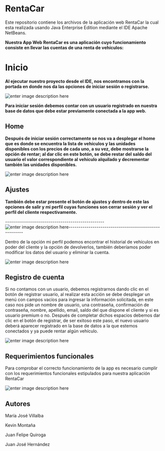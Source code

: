 # RentaCar

Este repositorio contiene los archivos de la aplicación web RentaCar la cual esta realizada usando Java Enterprise Edition mediante el IDE Apache NetBeans.

**Nuestra App Web RentaCar es una aplicación cuyo funcionamiento consiste en llevar las cuentas de una renta de vehículos:**

# Inicio

**Al ejecutar nuestro proyecto desde el IDE, nos encontramos con la portada en donde nos da las opciones de iniciar sesión o registrarse.**

![enter image description here](https://lh3.googleusercontent.com/6lrNBpLaMDv-n70HkmCN5g3hI1lmKrWVTlHCaI0cp8L1ptOW5Haud1KC_uEJygGfypSIR2_NU_-PiGjPZDSN_WgKmF9j7up3oXXar5rSlTgfJDtowzU-j-ZqzsvQyaGSxcYaND8abVh4sNQPC-twBaCw68ygapgp-EVkpZUxMahFmHrTrA4z3t5ehFaKp2wsByrPdoyTexug7Kgz3QlGIgJWRkYNou4UvxuSGb55H1B6MBhxTZQRwLng_6BKCZ-84L1RRM3WFZZL25w3a956RYMd6WEJu4OYs-ig7fQPeZqdnhxxb1yPoM580Sk5vbTCyLAnUaxLeevZguMoWvH5W2iKllAT6vDDLYqvxR-6A533vvEK_kLDCOR7C4HpoJzKGPLwgU5sryOztEKH1gZxtWh92HS9sljIYknj0BBkSc7P0qPGV2OHPMWXq9RZTNqISf4saDuay91nD2Cc29ADyJpeAqI2nUMkfu7YQ_0JJwW9NocPUtRAX_3KO-r_VKogCnrJq25sudJ26ghm1gLPOpQ0MGqAd6ZF5c2ZrPkHkxulpl1sa2FSEFFkVoiXh0ZhxuRND7YMoFErOUvCtfF2_DjYdXsT5zj1U3SXwV4WJu2SabU9diQK09oBrIzgQR0GbjZI_y2483BeGwosYeCFnZSDZW35uk-bpJzunCp605OtX_c1k5zoUdQCYH_2rIb8LG8tjciqscP3COCLw34NsxtXIScWuDWXeG9ThLV-4MN3-cass8XguxcvhilIuyzFZji7Rhkh8M9MoycQgIdYcg9cGEBIopFPcwmTMnn7WxRcMyIKMZGs1SDQo_YuaIwDRPrK_oNqQS0T9k5eYgTXm9fWzNlBtM8ufuGhYMtCXZtJcERLG-oIw08wT_H2o9zbVuQuqQmfABAb1jbmWzUl4NzqocU551vzR7g75A0oLsHdO5TtE-G0n4N6oTuQWrsmX0ZDjwzQE0IapWgvwZPQ=w1849-h412-no?authuser=0)

**Para iniciar sesión debemos contar con un usuario registrado en nuestra base de datos que debe estar previamente conectada a la app web.**


## Home

**Después de iniciar sesión correctamente se nos va a desplegar el home que es donde se encuentra la lista de vehículos y las unidades disponibles con los precios de cada uno, a su vez, debe mostrarse la opción de rentar; al dar clic en este botón, se debe restar del saldo del usuario el valor correspondiente al vehículo alquilado y decrementar también las unidades disponibles.**


![enter image description here](https://lh3.googleusercontent.com/NlNTnzuHXNDIj4BZ3VvW3nX09iVNAmQpDOrjZrHnNk5A3tLyOJ4L44bFl0WdhOS-IGrhgDOKSK97DUxTPu_AAXW1gcYAsYeyo1JWXMYuK2fYwjxBow7jAPCm1HCCCKVuvaV4JC8i3juCkUiKVapZCTybjiCOF-CFXRThOW27GPKihujQvYLaQ8dmcS-bLn1xCdBt55kPdPq25vMeFB9e1aIR08DiOVrSC5TxuUv8kLXUel_4TP2l8yBDbsNUlkqG3t3zry0nBP93ihwkXtx4NSPECRL_7R9jQso65d62xzq3A7xk8hQuPd9xuzyZHo7dNNjatnQZPnuNtf0jja70u3N1EkljJH4UP0A_NDSQVncDBp1bH9bdM0L4L6Wf9GCsyNtDWv5QBV2xzF4EREWrjfB_vVaNHR95oA6kZvuMvwlDE59S4Aog-zXyhgWgrrr4PRBZRDCfcv_H-K3c8deBxgL_TAdioE7fJmwHqwM6wE692dsAROP7QdgAl5bn6e3TS7YN6nPpM-YW_g2I9-_ofxd4TD6-Fb7HKLF0M6FJlhuUjTbJCVmvG5wZ91pS6rbbuDl1Fy2ekF-Nx26Y6t_EvlmwkKomJNxFO72MXZ5V6tYNnJt1ewcI-jXz5vRgCWGU41ebxkdQiJMl98n0GUbOUAi2tTUUh0ilqmI9F4EBTqA45PWljxxn-NIMiGSKNp23z0JZjuB9MmHXiL78RYsUNvgl5MZnsiZnC_CSuZoAyyUbb9Hei_kUFeAwvzAVXGULVrlPM4EyR9h_qBGVv55eOiDfxdReGl_Q1lL4HdrrO7RHjO29UPvT9FiJlwnIo0JD8Yi0qimb01eyoNlRG5j61uwJgjHK1nOSvKZ61ycYcV2ci39F89SFLwccBoC7lccUe_vA0Twp2PJ2ulsdVWrf4EvLi-QevRM6FfvMkfSykcyoftlbEKjHM_Qb9gyLurs27cLHAAdDPTGW94p20iB9=w1802-h949-no?authuser=0)
## Ajustes

**También debe estar presente el botón de ajustes y dentro de este las opciones de salir y mi perfil cuyas funciones son cerrar sesión y ver el perfil del cliente respectivamente.**






--------------------------------------------------![enter image description here](https://lh3.googleusercontent.com/pPWjPQQePtrm8UiEGOcELp0C0km8icOxtQ2lUqZm9TdWvTUA8fwxU531tK44U4zyUlR7xawrJVQUZRj0HNSe_tDNdTLJWUnSGbstnCcpT01cyzf2ykh__x4NwvS2zv_yD8Hs6miTCIFKDuWVYJDEGpvjhTeSJKoOUo-yDs92zFPp6-5Gr40n1TAFNvoxbAjiijgunsozBybJJVY3mJP2H1r-PX69N1IDnAZ2y50ru9rAXn6Z4tVKthA-LyEcoKZcVPFGJAmkkWuNcXtOGtuiW1AnuwoqrOxFjMhi5iEFMEFhXH-pl4dy2tgpd-cb2i8O0rm-NDCWjmDAL7z5QIl_j5f_2pTW2kcrk2V5qYp8ECggxa9NfFlHmBi_XTrAT4hH5L3Myy19RvN6TJEu23ECf0PnfbwW7j3Iw4wHbv5hh_0l0KvtPv3EIfIMbUPEavyVPXnHmH1jThw50v3vOXiIo-cFzInL8-jDhxvCLLhgG9BBLyKcmU3TnrAaCFpITKBtFK6IpYFQXH_ckC3C9IXICmo-u_Cvz6MOiC0idADCNFxLJUHk-mQU4u8Ljrjb08aDS48tWhAYI63e5_1IF1mWY2b6SDDVDxEfP57sVn8louPZQaRDjA_0KahK1FPVdPbN9KxmJoJjrBAIkmiv4uk5S2icCNc_W-flZ8XWdfy8l2lC3fXW1NoHcEYba7EAaa6N_gEvVh6IRrvpcHu2vBdbOhAJ1rLdB5KGSmLUkp18yUy1_vK_Qz5D68mKcTYn9T13X1z4Dal20cPXb5Jyv_mQARcZn84RXumPwdbLQzaNKhQMq0bXmVk5jJj5HXn1g-L964z6wT88bhuN9_QsQzX1VmijkAWPYUd1qoTDjUf3Slc5kiyqXje_nzcoYuacxQDDqxHaMWULydVEkjU0piaTvtTp-vRx1DF7oh5fJ6I3fH78mepxDAZ-YFfDp45bx6nykKFmECbbXEs1g3XZ5Zs3=w164-h121-no?authuser=0)-------------------------------------------------------


Dentro de la opción mi perfil podemos encontrar el historial de vehículos en poder del cliente y la opción de devolverlos, también deberíamos poder modificar los datos del usuario y eliminar la cuenta.

![enter image description here](https://lh3.googleusercontent.com/vx0HAAqZHiSAOcMtTKM-mh1LA7-GbrRmWay8497Z2LDNq9dEsXh7adwC7fwqM1_0cdJLPt6eDH39uXA8JmsKW0cRBFA28PkWoW4G4ZyIPfovTQnI2reC7oqB3QURWm3TVaR15YRB28YIFN7GZX-XxVL-vMBTGUE5tqNYomJJF6OA3xQ3tWRlXEabfIVmpfuPA_JPe6xaBzwSVLSz3ctBY9iJ4CgeZ1gBaaZM9Z5pyWTHM3wrgmtlhVEuoCG-wJtPBCuXOuYfW0Dg9Dk9oR-leHSC_m7HRNO4VXM_j38O8XWS7ZhKYiHLH_63nyiim4WCM35796fHIf4UuYQhGIJgakiT9VctSDKgOVAhOWNL0tL4aT8IDqjDwDXdGoOqquYw7yULyGPSa1zPehX6f08uPhK0itJGPKw1I1KmBMZhIv5mQ2mS001kBtdhWFl5vojgHZR8KF8q3cMfyFrOlVXqgHWnrxPjvVG-6-GjLKxJSjgrEzlWF7clpOQMvXuKYkuuacf__Hwa1sg3e7pqcRPQTZRQL4s6bE-ESlMmKYvjahhyhICWE9KBZi0XMdozd3h_tIyOUcxhNFQYeTgUIDO54QoFJPswS4NHRPmkpwxnARAgDwC652vvjVELf2f22Qh4PEEpHojdxXmPbPyPHt-EBnMZG2W-2SixQYlTqDsgvAQrZ6GuMlwFuF0Ii8u3LBCQDPi5W4a19jSMeGUf6RHyU_JgL9JV1HaiSCKZxMp8GodA_eTz2d7TjbaZSVzNxcIyNldM6_Ycdin5kyPZFuL9nPOUX_kykTGnl4H0k1rQ2Lz-RX2XH4uXB4DpP4bvKM2UTRwTL6CIR56hmc9W7-LLdJ9kFmx1ztxikGxULa9UJB2m56aiuyxxqXb-P-ahNfjMimYN0lErG_2xG-GBLGgy1KwSyl78lg_Ea2TNA74zhM-bfDFxf80jOl7tz-cOgtD8aFyA-FA5Vg76QgEA9jw9=w1843-h949-no?authuser=0)


## Registro de cuenta

Si no contamos con un usuario, debemos registrarnos dando clic en el botón de registrar usuario, al realizar esta acción se debe desplegar un menú con campos vacíos para ingresar la información solicitada, en este caso nos pide un nombre de usuario, una contraseña, confirmación de contraseña, nombre, apellido, email, saldo del que dispone el cliente y si es usuario premium o no. Después de completar dichos espacios debemos dar clic en el botón de registrar, de ser exitoso este paso, el nuevo usuario deberá aparecer registrado en la base de datos a la que estemos conectados y ya puede rentar algún vehículo.


![enter image description here](https://lh3.googleusercontent.com/s-TGqU4i4LPNpxvCsKqeFvsGKtToUjKyGdVC0K3ZFMgXpY3--ZBUic7IXTML1Q3S5RliJAPtf352IYkQX2GeDXr8ExW6uTmK9IG6kaHGkZfON12my3uB_qwuq_yULuM618OcvmOeoVo1lvbIFXqQyeIGKgzGzaNsmMD8SKq-Iz15IMlQEWnWPdsWTp2hkHw5JzB-9LI7ZJWWgq7VoRuN46gQhIy2MVjpt7Z2rrrVntN3ISAzx32vgh8j9DmZPSh1-xqid2s2Wc7dgpPBX0Cw7C_ysLBNZBTk6ONZL7pF4GJjddr0gSNcBPru3B5tPuPL7GSaN9jf52CTM-ASV9vhMI_7MP-DvNfrbKdyzkh8aug_WvfjqSYPwDBchK6OmJdBYalJX_pNSTx8KQyj39vkMowOSnB2PNWSA2SvmWPkcd2wcgVQ-DlbUpjZQVpA4RXgm7xSzt2rdg8o05G5c9zSOANVrutFPYaZbQdTuBvQB11yoGpgo-GWzp6PYipAGzxjU_aG-JNnMSQEpInwmuZWWry8qnfM0Do169PsqohXBPFdDQzi8M9o6X-atE5AkW-0N1-v_70NbkOAgj4webjSmy-7gfoa1FHJpaPZiu_Yq4pYpnQLSwpFV6EfG2BSH2KVvrpYoyGj2W4wq8JWzkPbr-cK5f4DTy6_lV6Xv4MWJoV0DmlFT2C2iLyMLQy4KNr5tapygw6ja8rf1Q9PnH68o2SUFNtGg1SDAz5MD3lpaDOYbzyiMBnuTBg1nbhiDqV85cZA98qh2qWx1khTZIQxFfheiHt8PJPxGVzDXQIn_p_lME80Tn04vR3yb5bw2CvGeZ3g8gkhMtGXeUJz-Imtv8fVHzGPe62Ry8T8Y-5DbnjisTOUr5UIk-SqUHksE4nTenFOXzMBIi0z76qL597V8wlDLOEZjlkU6P_odVKDojFuiTd_dnZzPtgr4U3mFkAMo_R67Y_bVu8_y0xr5Pcp=w769-h570-no?authuser=0)


## Requerimientos funcionales

Para comprobar el correcto funcionamiento de la app es necesario cumplir con los requerimientos funcionales estipulados para nuestra aplicación RentaCar

![enter image description here](https://lh3.googleusercontent.com/QOWZDQyNb7Kjge30vXeFdbGFeRhxC9GDNAf8q3vzK2iNnzQhv1oaz7m09Fwma0nfiRJkdW4JyOFEntSfDpqnaJbga5cYLR0CH_oAqGuB-l3joSvlUAqEwJM004AtQqaJ8yFTjwDCy4nrTJLhz1uv6I6iuG8BNMrYSJTiTIGzvGj_7ZLV45GklPruae4_WmtkjTTX1XTU_q49_gSSsghFSeNFBLcwGOmWZ0NazmhcjHndOECwOCpBR5e3-iEiaaIeaiyjEgPrJfkswkPpquqmo02pth3TvusCQCzQ24UPvFwK-yoU5apsey8hABdiSNGQHSuAv1pMsN6dvhDs9VT7Bi_Nk9rQiXNLXGivGEADWbFC1UPZ9AdUJwZij5XKsa_rIeq0iEedETskF1BudbLgsTLtl6kuO1obZBspMSNFCJS3jUZr3Dtk1SIRb34puzhdVKexT9xgDqq9FQyhsoOzlECaOc0czqG3ekSmNhdwd0vK6sj03GQn4IRYN-0dHPbpZ4VYT8_IUSCzfbtRZ6YFs9Vw2wXfs8enn37Qp0o3JDk7_EkyYTE6hC13vSYIDsvvZH2tBkxSZzVRhXoHTxxdeHqzqSDYAGSJTpz5cZIWS6OeVaKuefjtQEAE99Iu6DOFY3ptmrEjSiGIsG0_cigdDILlMo9DpGkVMLtmNO0_KJ4RAjC8iVD9zGt2C_ljJGOcXUC6fUuqfpL2YKERenzZjVudo8Aifb_rla8Xh-TFA266h-JqqZ0VmuPCKHwZfx7W9a40odqd8Way-HNPLmZDPpJBu5Q3Fr_5mrfzZotWHn9iwBUjbhUaJeCFE8w9LcIMCyW-EmGkTiAvPBHwCBKzP8Dy2bKEphFJ-JLDalkBl8x7Cg-uyKQQhyhbGYwjcLsV-HU9TASsxjryMpyOT3u0J_xI_wZQ2-T5kdTHQmBu8adHBOSS00vEnYFhrx3OHJuqni8_egAa3DiG1SLiMz-S=w878-h718-no?authuser=0)




## Autores

María José Villalba

Kevin Montaña

Juan  Felipe Quiroga

Juan José Hernández
